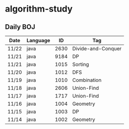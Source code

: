 # algorithm-study

## Daily BOJ
| Date | Language | ID | Tag |
|------|---|---|---|
| 11/22 | java | 2630 | Divide-and-Conquer |
| 11/21 | java | 9184 | DP |
| 11/21 | java | 1015 | Sorting |
| 11/20 | java | 1012 | DFS |
| 11/19 | java | 1010 | Combination |
| 11/18 | java | 2606 | Union-Find |
| 11/17 | java | 1717 | Union-Find |
| 11/16 | java | 1004 | Geometry |
| 11/15 | java | 1003 | DP |
| 11/14 | java | 1002 | Geometry |